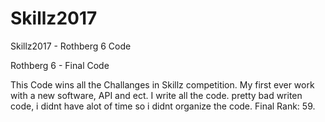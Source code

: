 # Skillz2017
Skillz2017 - Rothberg 6 Code


Rothberg 6 - Final Code

This Code wins all the Challanges in Skillz competition.
My first ever work with a new software, API and ect.
I write all the code.
pretty bad writen code, i didnt have alot of time so i didnt organize the code.
Final Rank: 59.
